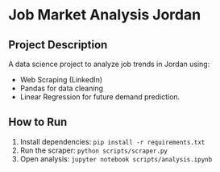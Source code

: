 # Job Market Analysis Jordan

## Project Description
A data science project to analyze job trends in Jordan using:
- Web Scraping (LinkedIn)
- Pandas for data cleaning
- Linear Regression for future demand prediction.

## How to Run
1. Install dependencies: `pip install -r requirements.txt`
2. Run the scraper: `python scripts/scraper.py`
3. Open analysis: `jupyter notebook scripts/analysis.ipynb`
